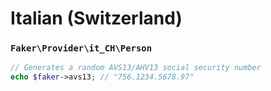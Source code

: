 # Italian (Switzerland)

### `Faker\Provider\it_CH\Person`

```php
// Generates a random AVS13/AHV13 social security number
echo $faker->avs13; // "756.1234.5678.97"
```
